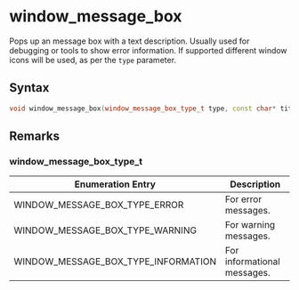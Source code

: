 
# window_message_box

Pops up an message box with a text description. Usually used for debugging or tools to show error information. If supported different window icons will be used, as per the `type` parameter.

## Syntax

```cpp
void window_message_box(window_message_box_type_t type, const char* title, const char* text);
```

## Remarks

### window_message_box_type_t

Enumeration Entry | Description
--- | ---
WINDOW_MESSAGE_BOX_TYPE_ERROR | For error messages.
WINDOW_MESSAGE_BOX_TYPE_WARNING | For warning messages.
WINDOW_MESSAGE_BOX_TYPE_INFORMATION | For informational messages.
